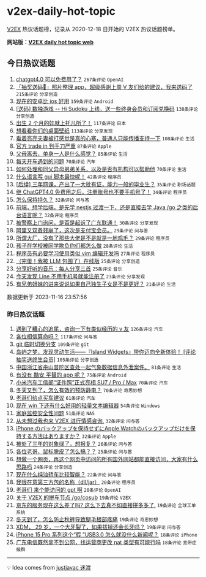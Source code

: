 # v2ex-daily-hot-topic

[V2EX](https://www.v2ex.com/) 热议话题榜，记录从 2020-12-18 日开始的 V2EX 热议话题榜单。

**网站版：[V2EX daily hot topic web](https://boojack.github.io/v2ex-daily-hot-topic-web/)**

## 今日热议话题

<!-- TODAY BEGIN -->

1. [chatgpt4.0 可以免费用了？](https://www.v2ex.com/t/992441) `267条评论` `OpenAI`
1. [「抽奖送码🎁」照片整理 app，超级感谢上周 V 友们给的建议，我来送码了](https://www.v2ex.com/t/992356) `215条评论` `分享创造`
1. [现在的安卓比 ios 好用](https://www.v2ex.com/t/992320) `159条评论` `Android`
1. [[送码] 数独游戏 -- Hi Sudoku 上线，送一些终身会员和订阅兑换码](https://www.v2ex.com/t/992373) `138条评论` `分享创造`
1. [出生 2 个月的娃就上托儿所了！](https://www.v2ex.com/t/992301) `117条评论` `日本`
1. [想看看你们的桌面壁纸](https://www.v2ex.com/t/992334) `113条评论` `分享发现`
1. [看着亮亮夫妻被打感觉是真的心塞，普通人只能传播支持一下](https://www.v2ex.com/t/992353) `108条评论` `生活`
1. [官方 trade in 到手刀严重](https://www.v2ex.com/t/992388) `87条评论` `Apple`
1. [父母离去，单身一人是什么感觉？](https://www.v2ex.com/t/992342) `85条评论` `生活`
1. [每天开车遇到的问题](https://www.v2ex.com/t/992389) `70条评论` `汽车`
1. [如何处理和同父异母弟弟关系，以及是否有机构可以帮助他](https://www.v2ex.com/t/992464) `70条评论` `生活`
1. [什么语言写 gui 脚本最快呢！](https://www.v2ex.com/t/992582) `42条评论` `程序员`
1. [[后续] 三年网课，产出了一大批有证，能力一般的毕业生？](https://www.v2ex.com/t/992446) `35条评论` `职场话题`
1. [继 ChatGPT4.0 免费用之后，注册账号也不要手机号了！](https://www.v2ex.com/t/992478) `34条评论` `程序员`
1. [怎么保持持久？](https://www.v2ex.com/t/992482) `32条评论` `问与答`
1. [前端，想学后端，是先学 nestjs 过渡一下，还是直接去学 Java /go 之类的后台语言呢？](https://www.v2ex.com/t/992386) `32条评论` `程序员`
1. [被警察上门询问，是否是起诉了广东联通！](https://www.v2ex.com/t/992496) `30条评论` `分享发现`
1. [阿里又双叒叕崩了，这次是支付宝会员。](https://www.v2ex.com/t/992476) `29条评论` `问与答`
1. [所谓大厂，没有了那些大佬是不是就是一地鸡毛？](https://www.v2ex.com/t/992336) `29条评论` `程序员`
1. [孩子在学校被同学欺负你们都怎么做](https://www.v2ex.com/t/992418) `28条评论` `生活`
1. [程序员有必要学习使用类似 vim 编辑开发吗](https://www.v2ex.com/t/992556) `27条评论` `程序员`
1. [（完蛋！我被 LLM 包围了）在线版](https://www.v2ex.com/t/992611) `25条评论` `分享创造`
1. [分享好听的音乐：每人分享三首](https://www.v2ex.com/t/992521) `25条评论` `音乐`
1. [今天发现 Line 不用手机号就能注册了](https://www.v2ex.com/t/992548) `23条评论` `分享发现`
1. [有兄弟姐妹的进来说说如果自己独生子女是不是更好？](https://www.v2ex.com/t/992609) `21条评论` `生活`

数据更新于 2023-11-16 23:57:56

<!-- TODAY END -->

### 昨日热议话题

<!-- YESTERDAY BEGIN -->

1. [遇到了糟心的追尾，咨询一下有类似经历的 v 友](https://www.v2ex.com/t/992052) `126条评论` `汽车`
1. [各位相信算命吗？](https://www.v2ex.com/t/992069) `117条评论` `问与答`
1. [git 临时切换分支](https://www.v2ex.com/t/992022) `109条评论` `git`
1. [岛屿之梦，发现灵动生活——『Island Widgets』带你迈向全新体验！ [评论抽奖送终生会员]](https://www.v2ex.com/t/992091) `105条评论` `分享创造`
1. [中国浙江省舟山普陀区查处一起气象数据信息外泄案件。](https://www.v2ex.com/t/992042) `81条评论` `生活`
1. [有没有 酷安 平替的 app 呢？](https://www.v2ex.com/t/991975) `75条评论` `Android`
1. [小米汽车工信部“证件照”正式亮相 SU7 / Pro / Max](https://www.v2ex.com/t/992170) `70条评论` `汽车`
1. [冬天又到了，怎么有效的预防静电？](https://www.v2ex.com/t/991998) `70条评论` `奇思妙想`
1. [老哥们给点买车建议](https://www.v2ex.com/t/992068) `61条评论` `汽车`
1. [现在 win 下还有什么好用的轻量文本编辑器](https://www.v2ex.com/t/992137) `54条评论` `Windows`
1. [家庭监控安全性问题](https://www.v2ex.com/t/991969) `51条评论` `NAS`
1. [从未想过我也来 V2EX 进行情感咨询.](https://www.v2ex.com/t/992203) `32条评论` `问与答`
1. [iPhone のバックアップを保持せずにApple Watchのバックアップだけを保持する方法はありますか？](https://www.v2ex.com/t/992089) `32条评论` `Apple`
1. [被处了三年的对象绿了，想报复？](https://www.v2ex.com/t/992294) `26条评论` `问与答`
1. [各位老哥，鼠标脱皮了怎么搞？？](https://www.v2ex.com/t/992004) `25条评论` `问与答`
1. [想做一个网页，再这个网页中访问的所有国外网站都能直接访问，大家有什么思路吗](https://www.v2ex.com/t/992044) `24条评论` `分享创造`
1. [现在什么纯油轿车比较智能？](https://www.v2ex.com/t/992080) `22条评论` `问与答`
1. [我很在意第三方包的名称（dll/jar）](https://www.v2ex.com/t/992010) `20条评论` `程序员`
1. [老哥们 来个能访问的 gpt 啊](https://www.v2ex.com/t/991971) `20条评论` `OpenAI`
1. [关于 V2EX 的拼车节点 /go/cosub](https://www.v2ex.com/t/992206) `19条评论` `V2EX`
1. [京东的服务现在这么差了吗? 这么下去真不如直接拼多多了.](https://www.v2ex.com/t/992200) `19条评论` `全球工单系统`
1. [冬天到了，怎么防止秋裤导致腿毛根部疼痛](https://www.v2ex.com/t/992110) `19条评论` `奇思妙想`
1. [XDM， 29 岁，一个大牙裂了，如果拔掉还会长牙吗？](https://www.v2ex.com/t/992094) `19条评论` `问与答`
1. [iPhone 15 Pro 系列这个“假 ”USB3.0 怎么就没什么新闻呢？](https://www.v2ex.com/t/992216) `18条评论` `iPhone`
1. [广东电信既然拿不到公网，找运营商更改 nat 类型有可能行吗](https://www.v2ex.com/t/992134) `18条评论` `宽带症候群`

<!-- YESTERDAY END -->

---

💡 Idea comes from [justjavac 迷渡](https://github.com/justjavac/)
